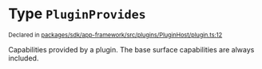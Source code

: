 # Type `PluginProvides`
<sub>Declared in [packages/sdk/app-framework/src/plugins/PluginHost/plugin.ts:12](https://github.com/dxos/dxos/blob/f2f84db18/packages/sdk/app-framework/src/plugins/PluginHost/plugin.ts#L12)</sub>


Capabilities provided by a plugin.
The base surface capabilities are always included.



